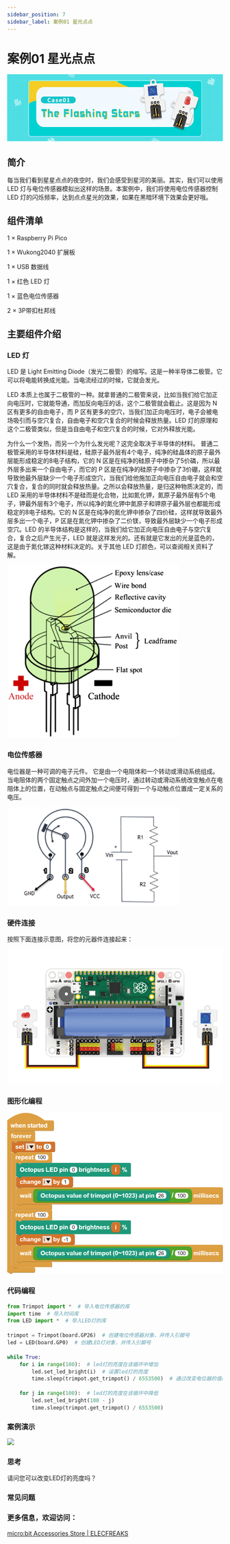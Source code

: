 ```yaml
---
sidebar_position: 7
sidebar_label: 案例01 星光点点
---
```


# 案例01 星光点点

![](./images/wukong2040-inventors-case01-03.png)

## 简介

每当我们看到星星点点的夜空时，我们会感受到星河的美丽。其实，我们可以使用 LED 灯与电位传感器模拟出这样的场景。本案例中，我们将使用电位传感器控制 LED 灯的闪烁频率，达到点点星光的效果，如果在黑暗环境下效果会更好哦。

## 组件清单

1 × Raspberry Pi Pico

1 × Wukong2040 扩展板

1 × USB 数据线

1 × 红色 LED 灯

1 × 蓝色电位传感器

2 × 3P带扣杜邦线

## 主要组件介绍

### LED 灯

LED 是 Light Emitting Diode（发光二极管）的缩写。这是一种半导体二极管。它可以将电能转换成光能。当电流经过的时候，它就会发光。

LED 本质上也属于二极管的一种。就拿普通的二极管来说，比如当我们给它加正向电压时，它就能导通，而加反向电压的话，这个二极管就会截止。这是因为 N 区有更多的自由电子，而 P 区有更多的空穴，当我们加正向电压时，电子会被电场吸引而与空穴复合，自由电子和空穴复合的时候会释放热量。LED 灯的原理和这个二极管类似，但是当自由电子和空穴复合的时候，它对外释放光能。

为什么一个发热，而另一个为什么发光呢？这完全取决于半导体的材料。
普通二极管采用的半导体材料是硅，硅原子最外层有4个电子，纯净的硅晶体的原子最外层能形成稳定的8电子结构，它的 N 区是在纯净的硅原子中掺杂了5价磷，所以最外层多出来一个自由电子，而它的 P 区是在纯净的硅原子中掺杂了3价硼，这样就导致他最外层缺少一个电子形成空穴，当我们给他施加正向电压自由电子就会和空穴复合，复合的同时就会释放热量。之所以会释放热量，是归这种物质决定的，而 LED 采用的半导体材料不是硅而是化合物，比如氮化钾，氮原子最外层有5个电子，钾最外层有3个电子，所以纯净的氮化钾中氮原子和钾原子最外层也都能形成稳定的8电子结构。它的 N 区是在纯净的氮化钾中掺杂了四价硅，这样就导致最外层多出一个电子，P 区是在氮化钾中掺杂了二价镁，导致最外层缺少一个电子形成空穴。LED 的半导体结构是这样的，当我们给它加正向电压自由电子与空穴复合，复合之后产生光子，LED 就是这样发光的。还有就是它发出的光是蓝色的，这是由于氮化镓这种材料决定的。关于其他 LED 灯颜色，可以查阅相关资料了解。

![](./images/wukong2040-inventors-case01-01.png)

### 电位传感器

电位器是一种可调的电子元件。 它是由一个电阻体和一个转动或滑动系统组成。 当电阻体的两个固定触点之间外加一个电压时，通过转动或滑动系统改变触点在电阻体上的位置，在动触点与固定触点之间便可得到一个与动触点位置成一定关系的电压。

![](./images/wukong2040-inventors-case01-02.png)

### 硬件连接

按照下面连接示意图，将您的元器件连接起来：

![](./images/wukong2040-inventors-case01-05.png)

### 图形化编程

![](./images/wukong2040-inventors-case01-04.png)

### 代码编程

```python
from Trimpot import *  # 导入电位传感器的库
import time  # 导入时间库
from LED import *  # 导入LED灯的库

trimpot = Trimpot(board.GP26)  # 创建电位传感器对象，并传入引脚号
led = LED(board.GP0)  # 创建LED灯对象，并传入引脚号

while True:
    for i in range(100):  # led灯的亮度在该循环中增加
        led.set_led_bright(i)  # 设置led灯的亮度
        time.sleep(trimpot.get_trimpot() / 6553500)  # 通过改变电位器的值改变led灯亮度改变的时间

    for j in range(100):  # led灯的亮度在该循环中降低
        led.set_led_bright(100 - j)
        time.sleep(trimpot.get_trimpot() / 6553500)
```

### 案例演示

![](./images/wukong2040-inventors-kit-case01-06.gif)

### 思考

请问您可以改变LED灯的亮度吗？

### 常见问题



### 更多信息，欢迎访问：

[micro:bit Accessories Store | ELECFREAKS](https://www.elecfreaks.com/)
